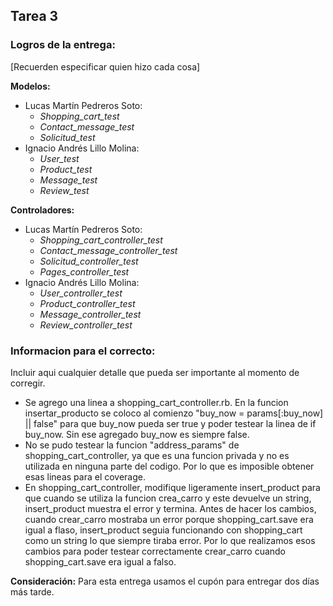 ## Tarea 3

### Logros de la entrega:
[Recuerden especificar quien hizo cada cosa]

**Modelos:**
* Lucas Martín Pedreros Soto:
   + *Shopping_cart_test*
   + *Contact_message_test*
   + *Solicitud_test*
* Ignacio Andrés Lillo Molina:
   + *User_test*
   + *Product_test*
   + *Message_test*
   + *Review_test*

**Controladores:**
* Lucas Martín Pedreros Soto:
   + *Shopping_cart_controller_test*
   + *Contact_message_controller_test*
   + *Solicitud_controller_test*
   + *Pages_controller_test*
* Ignacio Andrés Lillo Molina:
   + *User_controller_test*
   + *Product_controller_test*
   + *Message_controller_test*
   + *Review_controller_test*

### Informacion para el correcto:
Incluir aqui cualquier detalle que pueda ser importante al momento de corregir.

* Se agrego una linea a shopping_cart_controller.rb. En la funcion insertar_producto se coloco al comienzo "buy_now = params[:buy_now] || false" para que buy_now pueda ser true y poder testear la linea de if buy_now. Sin ese agregado buy_now es siempre false.
* No se pudo testear la funcion "address_params" de shopping_cart_controller, ya que es una funcion privada y no es utilizada en ninguna parte del codigo. Por lo que es imposible obtener esas lineas para el coverage.
* En shopping_cart_controller, modifique ligeramente insert_product para que cuando se utiliza la funcion crea_carro y este devuelve un string, insert_product muestra el error y termina. Antes de hacer los cambios, cuando crear_carro mostraba un error porque shopping_cart.save era igual a flaso, insert_product seguia funcionando con shopping_cart como un string lo que siempre tiraba error. Por lo que realizamos esos cambios para poder testear correctamente crear_carro cuando shopping_cart.save era igual a falso.


**Consideración:** Para esta entrega usamos el cupón para entregar dos días más tarde.